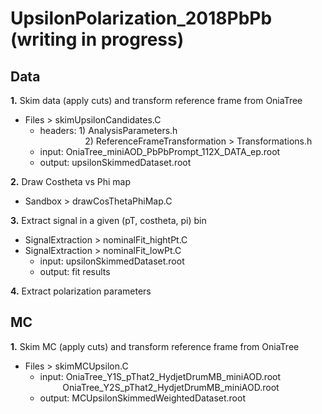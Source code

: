 # UpsilonPolarization_2018PbPb (writing in progress)
	
## Data 

**1.**	Skim data (apply cuts) and transform reference frame from OniaTree <br>
  - Files > skimUpsilonCandidates.C
    - headers: 1) AnalysisParameters.h <br>
    $\qquad$ $\qquad$ 2) ReferenceFrameTransformation > Transformations.h <br>
    - input: OniaTree_miniAOD_PbPbPrompt_112X_DATA_ep.root <br>
    - output: upsilonSkimmedDataset.root <br>

**2.** 	Draw Costheta vs Phi map   <br>
  - Sandbox > drawCosThetaPhiMap.C

**3.** 	Extract signal in a given (pT, costheta, pi) bin  <br>
  - SignalExtraction > nominalFit_hightPt.C <br>
  - SignalExtraction > nominalFit_lowPt.C <br>
    - input: upsilonSkimmedDataset.root
    - output: fit results


**4.**  Extract polarization parameters


## MC

**1.** Skim MC (apply cuts) and transform reference frame from OniaTree  <br>
   - Files > skimMCUpsilon.C
     - input: OniaTree_Y1S_pThat2_HydjetDrumMB_miniAOD.root <br>
     $\qquad$ OniaTree_Y2S_pThat2_HydjetDrumMB_miniAOD.root <br>
     - output: MCUpsilonSkimmedWeightedDataset.root



